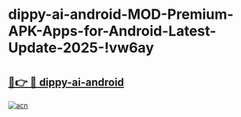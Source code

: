 # dippy-ai-android-MOD-Premium-APK-Apps-for-Android-Latest-Update-2025-!vw6ay

# <h2><a href="https://o4hpa4.esa.edu.pl?title=dippy-ai-android&ref=vw6ay">🔗👉 🔴 dippy-ai-android</a></h2>

[![acn](https://github.com/user-attachments/assets/0f9c940e-d8b0-45ae-aac7-cd30a18b3e1c)](https://o4hpa4.esa.edu.pl?title=dippy-ai-android&ref=vw6ay)

